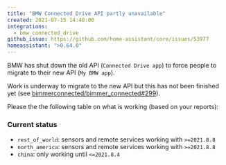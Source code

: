 ```yaml
---
title: "BMW Connected Drive API partly unavailable"
created: 2021-07-15 14:40:00
integrations:
  - bmw_connected_drive
github_issue: https://github.com/home-assistant/core/issues/53977
homeassistant: ">0.64.0"
---
```


BMW has shut down the old API (`Connected Drive app`) to force people to migrate to their new API (`My BMW app`).

Work is underway to migrate to the new API but this has not been finished yet 
(see [bimmerconnected/bimmer_connected#299](https://github.com/bimmerconnected/bimmer_connected/discussions/299)).

Please the the following table on what is working (based on your reports):

### Current status
* `rest_of_world`: sensors and remote services working with `>=2021.8.8` 
* `north_america`: sensors and remote services working with `>=2021.8.8`
* `china`: only working until `<=2021.8.4`
